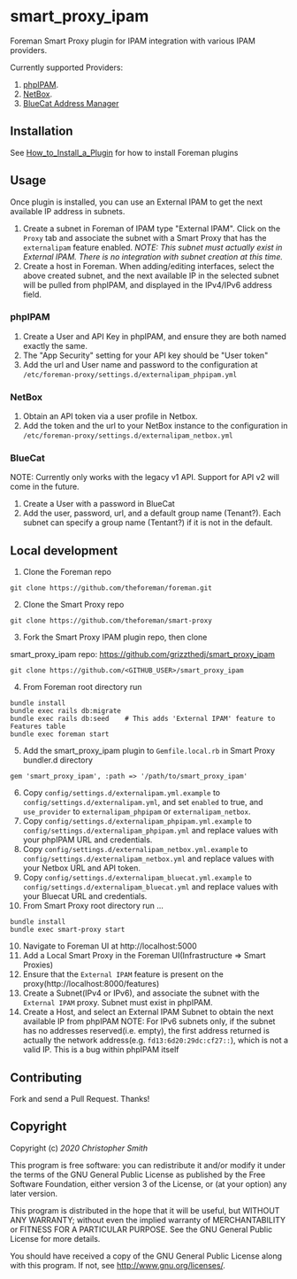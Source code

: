 # smart_proxy_ipam

Foreman Smart Proxy plugin for IPAM integration with various IPAM providers.

Currently supported Providers:
1. [phpIPAM](https://phpipam.net/).
2. [NetBox](https://github.com/netbox-community/netbox).
3. [BlueCat Address Manager](https://bluecatnetworks.com/)

## Installation

See [How_to_Install_a_Plugin](http://projects.theforeman.org/projects/foreman/wiki/How_to_Install_a_Plugin)
for how to install Foreman plugins

## Usage

Once plugin is installed, you can use an External IPAM to get the next available IP address in subnets.

1. Create a subnet in Foreman of IPAM type "External IPAM". Click on the `Proxy` tab and associate the subnet with a Smart Proxy that has the `externalipam` feature enabled. _NOTE: This subnet must actually exist in External IPAM. There is no integration with subnet creation at this time._
2. Create a host in Foreman. When adding/editing interfaces, select the above created subnet, and the next available IP in the selected subnet will be pulled from phpIPAM, and displayed in the IPv4/IPv6 address field.

### phpIPAM
1. Create a User and API Key in phpIPAM, and ensure they are both named exactly the same. 
2. The "App Security" setting for your API key should be "User token"
3. Add the url and User name and password to the configuration at `/etc/foreman-proxy/settings.d/externalipam_phpipam.yml`

### NetBox
1. Obtain an API token via a user profile in Netbox.
2. Add the token and the url to your NetBox instance to the configuration in `/etc/foreman-proxy/settings.d/externalipam_netbox.yml`

### BlueCat
NOTE: Currently only works with the legacy v1 API. Support for API v2 will come in the future.
1. Create a User with a password in BlueCat
2. Add the user, password, url, and a default group name (Tenant?). Each subnet can specify a group name (Tentant?) if it is not in the default.

## Local development

1. Clone the Foreman repo
```
git clone https://github.com/theforeman/foreman.git
```
2. Clone the Smart Proxy repo
```
git clone https://github.com/theforeman/smart-proxy
```
3. Fork the Smart Proxy IPAM plugin repo, then clone

smart_proxy_ipam repo: https://github.com/grizzthedj/smart_proxy_ipam

```
git clone https://github.com/<GITHUB_USER>/smart_proxy_ipam
```
4. From Foreman root directory run
```
bundle install
bundle exec rails db:migrate
bundle exec rails db:seed    # This adds 'External IPAM' feature to Features table
bundle exec foreman start
```
5. Add the smart_proxy_ipam plugin to `Gemfile.local.rb` in Smart Proxy bundler.d directory
```
gem 'smart_proxy_ipam', :path => '/path/to/smart_proxy_ipam'
```
6. Copy `config/settings.d/externalipam.yml.example` to `config/settings.d/externalipam.yml`, and set `enabled` to true, and `use_provider` to `externalipam_phpipam` or `externalipam_netbox`.
7. Copy `config/settings.d/externalipam_phpipam.yml.example` to `config/settings.d/externalipam_phpipam.yml` and replace values with your phpIPAM URL and credentials.
8. Copy `config/settings.d/externalipam_netbox.yml.example` to `config/settings.d/externalipam_netbox.yml` and replace values with your Netbox URL and API token.
9. Copy `config/settings.d/externalipam_bluecat.yml.example` to `config/settings.d/externalipam_bluecat.yml` and replace values with your Bluecat URL and credentials.
10. From Smart Proxy root directory run ...
```
bundle install
bundle exec smart-proxy start
```
10. Navigate to Foreman UI at http://localhost:5000
11. Add a Local Smart Proxy in the Foreman UI(Infrastructure => Smart Proxies)
12. Ensure that the `External IPAM` feature is present on the proxy(http://localhost:8000/features)
13. Create a Subnet(IPv4 or IPv6), and associate the subnet with the `External IPAM` proxy. Subnet must exist in phpIPAM.
14. Create a Host, and select an External IPAM Subnet to obtain the next available IP from phpIPAM
NOTE: For IPv6 subnets only, if the subnet has no addresses reserved(i.e. empty), the first address returned is actually the network address(e.g. `fd13:6d20:29dc:cf27::`), which is not a valid IP. This is a bug within phpIPAM itself

## Contributing

Fork and send a Pull Request. Thanks!

## Copyright

Copyright (c) *2020* *Christopher Smith*

This program is free software: you can redistribute it and/or modify
it under the terms of the GNU General Public License as published by
the Free Software Foundation, either version 3 of the License, or
(at your option) any later version.

This program is distributed in the hope that it will be useful,
but WITHOUT ANY WARRANTY; without even the implied warranty of
MERCHANTABILITY or FITNESS FOR A PARTICULAR PURPOSE.  See the
GNU General Public License for more details.

You should have received a copy of the GNU General Public License
along with this program.  If not, see <http://www.gnu.org/licenses/>.
